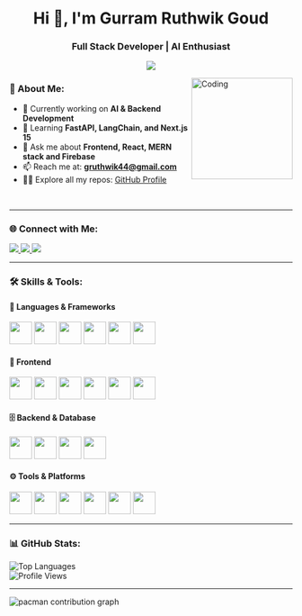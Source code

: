 <h1 align="center">Hi 👋, I'm Gurram Ruthwik Goud</h1>
<h3 align="center">Full Stack Developer | AI Enthusiast</h3>

<p align="center">
  <a href="https://portfolio-3-d-lake.vercel.app/" target="_blank">
    <img src="https://img.shields.io/badge/🌐 Visit My Portfolio-blue?style=for-the-badge" />
  </a>
</p>



<img align="right" src="https://user-images.githubusercontent.com/74038190/219923809-b86dc415-a0c2-4a38-bc88-ad6cf06395a8.gif" width="180" alt="Coding" />

### 🚀 About Me:

- 🔭 Currently working on **AI & Backend Development**
- 🌱 Learning **FastAPI, LangChain, and Next.js 15**
- 💬 Ask me about **Frontend, React, MERN stack and Firebase**
- 📫 Reach me at: **gruthwik44@gmail.com**
- 👨‍💻 Explore all my repos: [GitHub Profile](https://github.com/Ruthwik000)

<br clear="both"/>

---

### 🌐 Connect with Me:
<p>
  <a href="https://www.linkedin.com/in/gurram-ruthwik-goud-0b4618331" target="_blank">
    <img src="https://img.shields.io/badge/-LinkedIn-blue?style=for-the-badge&logo=linkedin" />
  </a>
  
  <a href="mailto:gruthwik44@gmail.com" target="_blank">
    <img src="https://img.shields.io/badge/-Gmail-D14836?style=for-the-badge&logo=gmail&logoColor=white" />
  </a>
  
  <a href="https://instagram.com/" target="_blank">
    <img src="https://img.shields.io/badge/-Instagram-E4405F?style=for-the-badge&logo=instagram&logoColor=white" />
  </a>
</p>

---





### 🛠 Skills & Tools:

#### 🧠 Languages & Frameworks  
<p align="left">
  <img src="https://cdn.jsdelivr.net/gh/devicons/devicon/icons/c/c-original.svg" width="40" height="40"/>
  <img src="https://cdn.jsdelivr.net/gh/devicons/devicon/icons/java/java-original.svg" width="40" height="40"/>
  <img src="https://cdn.jsdelivr.net/gh/devicons/devicon/icons/javascript/javascript-original.svg" width="40" height="40"/>
  <img src="https://cdn.jsdelivr.net/gh/devicons/devicon/icons/typescript/typescript-original.svg" width="40" height="40"/>
  <img src="https://cdn.jsdelivr.net/gh/devicons/devicon/icons/python/python-original.svg" width="40" height="40"/>
  <img src="https://cdn.jsdelivr.net/gh/devicons/devicon/icons/nodejs/nodejs-original.svg" width="40" height="40"/>
</p>

#### 🎨 Frontend  
<p align="left">
  <img src="https://cdn.jsdelivr.net/gh/devicons/devicon/icons/html5/html5-original.svg" width="40" height="40"/>
  <img src="https://cdn.jsdelivr.net/gh/devicons/devicon/icons/css3/css3-original.svg" width="40" height="40"/>
  <img src="https://cdn.jsdelivr.net/gh/devicons/devicon/icons/react/react-original.svg" width="40" height="40"/>
  <img src="https://cdn.jsdelivr.net/gh/devicons/devicon/icons/nextjs/nextjs-original.svg" width="40" height="40"/>
  <img src="https://cdn.jsdelivr.net/gh/devicons/devicon/icons/threejs/threejs-original.svg" width="40" height="40"/>
  <img src="https://cdn.jsdelivr.net/gh/devicons/devicon/icons/tailwindcss/tailwindcss-original.svg" width="40" height="40"/>
</p>

#### 🗄️ Backend & Database  
<p align="left">
  <img src="https://cdn.jsdelivr.net/gh/devicons/devicon/icons/express/express-original.svg" width="40" height="40"/>
  <img src="https://cdn.jsdelivr.net/gh/devicons/devicon/icons/mongodb/mongodb-original.svg" width="40" height="40"/>
  <img src="https://cdn.jsdelivr.net/gh/devicons/devicon/icons/mysql/mysql-original.svg" width="40" height="40"/>
  <img src="https://cdn.jsdelivr.net/gh/devicons/devicon/icons/firebase/firebase-plain.svg" width="40" height="40"/>
</p>

#### ⚙️ Tools & Platforms  
<p align="left">
  <img src="https://cdn.jsdelivr.net/gh/devicons/devicon/icons/git/git-original.svg" width="40" height="40"/>
  <img src="https://cdn.jsdelivr.net/gh/devicons/devicon/icons/github/github-original.svg" width="40" height="40"/>
  <img src="https://cdn.jsdelivr.net/gh/devicons/devicon/icons/vercel/vercel-original.svg" width="40" height="40"/>
  <img src="https://cdn.jsdelivr.net/gh/devicons/devicon/icons/postman/postman-original.svg" width="40" height="40"/>
  <img src="https://cdn.jsdelivr.net/gh/devicons/devicon/icons/bootstrap/bootstrap-original.svg" width="40" height="40"/>
  <img src="https://cdn.jsdelivr.net/gh/devicons/devicon/icons/gsap/gsap-original.svg" width="40" height="40"/>
</p>

---

### 📊 GitHub Stats:
![Top Languages](https://github-readme-stats.vercel.app/api/top-langs/?username=Ruthwik000&layout=compact&theme=radical&hide_border=true)  
![Profile Views](https://komarev.com/ghpvc/?username=Ruthwik000&label=Profile%20Views&color=blueviolet&style=flat)

---

<picture>
  <source media="(prefers-color-scheme: dark)" srcset="https://raw.githubusercontent.com/Ruthwik000/Ruthwik000/output/pacman-contribution-graph-dark.svg">
  <source media="(prefers-color-scheme: light)" srcset="https://raw.githubusercontent.com/Ruthwik000/Ruthwik000/output/pacman-contribution-graph.svg">
  <img alt="pacman contribution graph" src="https://raw.githubusercontent.com/Ruthwik000/Ruthwik000/output/pacman-contribution-graph.svg">
</picture>
